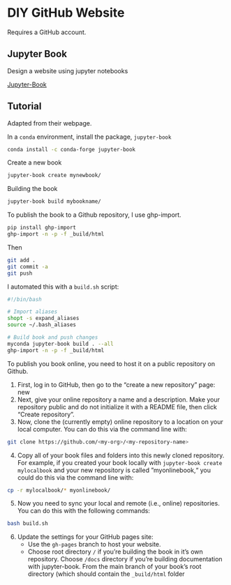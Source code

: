 # DIY GitHub Website

Requires a GitHub account.

## Jupyter Book

Design a website using jupyter notebooks

[Jupyter-Book](https://jupyterbook.org/en/stable/intro.html)

## Tutorial

Adapted from their webpage.

In a `conda` environment, install the package, `jupyter-book`

```bash
conda install -c conda-forge jupyter-book
```

Create a new book

```bash
jupyter-book create mynewbook/
```

Building the book

```bash
jupyter-book build mybookname/
```

To publish the book to a Github repository, I use ghp-import.

```bash
pip install ghp-import
ghp-import -n -p -f _build/html
```

Then

```bash
git add .
git commit -a 
git push
```

I automated this with a `build.sh` script:

```bash
#!/bin/bash

# Import aliases
shopt -s expand_aliases 
source ~/.bash_aliases  

# Build book and push changes
myconda jupyter-book build . --all 
ghp-import -n -p -f _build/html 
```

To publish you book online, you need to host it on a public repository on Github.

1. First, log in to GitHub, then go to the “create a new repository” page: new
2. Next, give your online repository a name and a description. Make your repository public and do not initialize it with a README file, then click “Create repository”.
3. Now, clone the (currently empty) online repository to a location on your local computer. You can do this via the command line with:

```bash
git clone https://github.com/<my-org>/<my-repository-name> 
```

4. Copy all of your book files and folders into this newly cloned repository. For example, if you created your book locally with `jupyter-book create mylocalbook` and your new repository is called ”myonlinebook,“ you could do this via the command line with:

```bash
cp -r mylocalbook/* myonlinebook/ 
```

5. Now you need to sync your local and remote (i.e., online) repositories. You can do this with the following commands: 

```bash
bash build.sh
```
6. Update the settings for your GitHub pages site:
   - Use the `gh-pages` branch to host your website.
   - Choose root directory `/` if you’re building the book in it’s own repository. Choose `/docs` directory if you’re building documentation with jupyter-book. From the main branch of your book’s root directory (which should contain the `_build/html` folder



```python

```


```python

```
